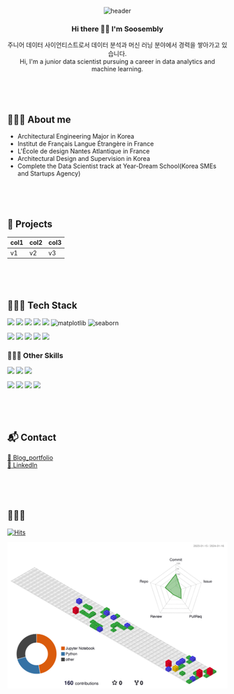 <div align=center>

![header](https://capsule-render.vercel.app/api?type=venom&height=300&color=gradient&text=SooJIN%20&desc=Junior%20Data%20Scientist&reversal=false&fontColor=0CE5DB&rotate=-10&strokeWidth=0&animation=twinkling&descAlign=50&descAlignY=65)






### Hi there 👋🏻 I'm Soosembly
주니어 데이터 사이언티스트로서 데이터 분석과 머신 러닝 분야에서 경력을 쌓아가고 있습니다.
</br>
Hi, I'm a junior data scientist pursuing a career in data analytics and machine learning.

</div>

</br></br></br>
## 👩🏻‍💻 About me
- Architectural Engineering Major in Korea
- Institut de Français Langue Étrangère in France
- L'École de design Nantes Atlantique in France
- Architectural Design and Supervision in Korea
- Complete the Data Scientist track at Year-Dream School(Korea SMEs and Startups Agency)



</br></br></br>
## 🎯 Projects
| col1 | col2 | col3 |
|---|---|---|
| v1 | v2 | v3 |


</br></br></br>
## 🧗🏻‍♀️ Tech Stack
<img src="https://img.shields.io/badge/python-3776AB?style=flat&logo=python&logoColor=white"/> <img src="https://img.shields.io/badge/pandas-150458?style=flat&logo=pandas&logoColor=white"/> <img src="https://img.shields.io/badge/numpy-013243?style=flat&logo=numpy&logoColor=white"/> <img src="https://img.shields.io/badge/scikitlearn-F7931E?style=flat&logo=scikitlearn&logoColor=white"/> <img src="https://img.shields.io/badge/scipy-8CAAE6?style=flat&logo=scipy&logoColor=white"/> 
![matplotlib](http://img.shields.io/badge/-Matplotlib-FF6441?style=flat)
![seaborn](http://img.shields.io/badge/-Seaborn-1287B1?style=flat)


<img src="https://img.shields.io/badge/pytorch-EE4C2C?style=flat&logo=pytorch&logoColor=white"/> <img src="https://img.shields.io/badge/keras-D00000?style=flat&logo=keras&logoColor=white"/> <img src="https://img.shields.io/badge/tensorflow-FF6F00?style=flat&logo=tensorflow&logoColor=white"/> <img src="https://img.shields.io/badge/kaggle-20BEFF?style=flat&logo=kaggle&logoColor=white"/> <img src="https://img.shields.io/badge/opencv-5C3EE8?style=flat&logo=opencv&logoColor=white"/>

### 🤸🏻‍♀️ Other Skills 
<img src="https://img.shields.io/badge/autocad-E51050?style=flat&logo=autocad&logoColor=white"/> <img src="https://img.shields.io/badge/autodeskrevit-186BFF?style=flat&logo=autodeskrevit&logoColor=white"/> <img src="https://img.shields.io/badge/sketchup-005F9E?style=flat&logo=sketchup&logoColor=white"/>

<img src="https://img.shields.io/badge/adobe-FF0000?style=flat&logo=adobe&logoColor=white"/> <img src="https://img.shields.io/badge/adobe%20photoshop-31A8FF?style=flat&logo=adobephotoshop&logoColor=white"/> <img src="https://img.shields.io/badge/adobe%20illustrator-FF9A00?style=flat&logo=adobeillustrator&logoColor=white"/> <img src="https://img.shields.io/badge/adobe%20indesign-FF3366?style=flat&logo=adobeindesign&logoColor=white"/>

 

</br></br></br>
## 📬 Contact

[🔗 Blog_portfolio](https://greennesson.com/portfolio/)
</br>
[🔗 LinkedIn](https://www.linkedin.com/in/%E2%9D%9Dsoojin-son%E2%9D%9E/)

</br></br></br>
## 🌱🌱🌱

[![Hits](https://hits.seeyoufarm.com/api/count/incr/badge.svg?url=https%3A%2F%2Fgithub.com%2Fsoosembly&count_bg=%230CE5DB&title_bg=%23B3BABA&icon=&icon_color=%23E7E7E7&title=hits&edge_flat=false)](https://hits.seeyoufarm.com)




![](./profile-3d-contrib/profile-gitblock.svg)





<!--
**Soosembly/Soosembly** is a ✨ _special_ ✨ repository because its `README.md` (this file) appears on your GitHub profile.

Here are some ideas to get you started:

- 🔭 I’m currently working on ...
- 🌱 I’m currently learning ...
- 👯 I’m looking to collaborate on ...
- 🤔 I’m looking for help with ...
- 💬 Ask me about ...
- 📫 How to reach me: ...
- 😄 Pronouns: ...
- ⚡ Fun fact: ...
-->
